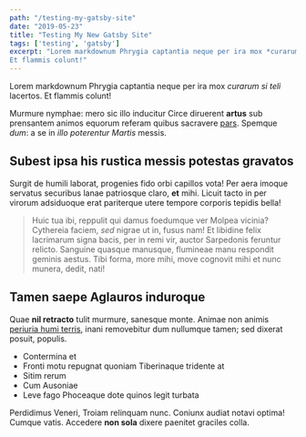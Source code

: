 ```yaml
---
path: "/testing-my-gatsby-site"
date: "2019-05-23"
title: "Testing My New Gatsby Site"
tags: ['testing', 'gatsby']
excerpt: "Lorem markdownum Phrygia captantia neque per ira mox *curarum si teli* lacertos.
Et flammis colunt!"
---
```


Lorem markdownum Phrygia captantia neque per ira mox *curarum si teli* lacertos.
Et flammis colunt!

Murmure nymphae: mero sic illo inducitur Circe diruerent **artus** sub
prensantem animos equorum referam quibus sacravere
[pars](http://membra.net/intrare.html). Spemque *dum*: a se in *illo poterentur
Martis* messis.

## Subest ipsa his rustica messis potestas gravatos

Surgit de humili laborat, progenies fido orbi capillos vota! Per aera imoque
servatus securibus lanae patriosque claro, **et** mihi. Licuit tacto in per
virorum adsiduoque erat pariterque utere tempore corporis tepidis bella!

> Huic tua ibi, reppulit qui damus foedumque ver Molpea vicinia? Cythereia
> faciem, *sed* nigrae ut in, fusus nam! Et libidine felix lacrimarum signa
> bacis, per in remi vir, auctor Sarpedonis feruntur relicto. Sanguine quasque
> manusque, flumineae manu respondit geminis aestus. Tibi forma, more mihi, move
> cognovit mihi et nunc munera, dedit, nati!

## Tamen saepe Aglauros induroque

Quae **nil retracto** tulit murmure, sanesque monte. Animae non animis [periuria
humi terris](http://saxo.org/), inani removebitur dum nullumque tamen; sed
dixerat posuit, populis.

- Contermina et
- Fronti motu repugnat quoniam Tiberinaque tridente at
- Sitim rerum
- Cum Ausoniae
- Leve fago Phoceaque dote quinos legit turbata

Perdidimus Veneri, Troiam relinquam nunc. Coniunx audiat notavi optima! Cumque
vatis. Accedere **non sola** dixere paenitet graciles colla.
